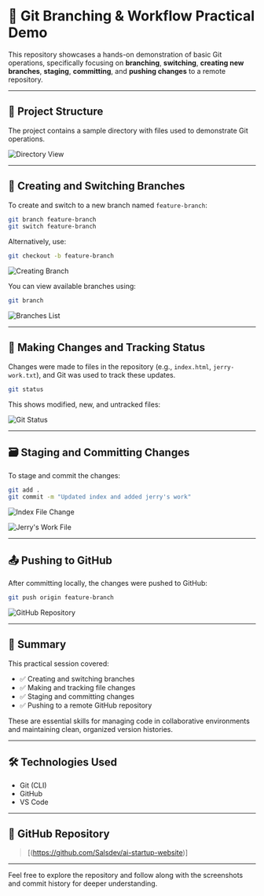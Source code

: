 # 🚀 Git Branching & Workflow Practical Demo

This repository showcases a hands-on demonstration of basic Git operations, specifically focusing on **branching**, **switching**, **creating new branches**, **staging**, **committing**, and **pushing changes** to a remote repository.

---

## 📁 Project Structure

The project contains a sample directory with files used to demonstrate Git operations.

![Directory View](directory.png)

---

## 🌿 Creating and Switching Branches

To create and switch to a new branch named `feature-branch`:

```bash
git branch feature-branch
git switch feature-branch
```

Alternatively, use:
```bash
git checkout -b feature-branch
```

![Creating Branch](creating-branch.png)

You can view available branches using:

```bash
git branch
```

![Branches List](branches.png)

---

## 📝 Making Changes and Tracking Status

Changes were made to files in the repository (e.g., `index.html`, `jerry-work.txt`), and Git was used to track these updates.

```bash
git status
```

This shows modified, new, and untracked files:

![Git Status](git-status.png)

---

## 🗃️ Staging and Committing Changes

To stage and commit the changes:

```bash
git add .
git commit -m "Updated index and added jerry's work"
```

![Index File Change](index-file.png)

![Jerry's Work File](jerry's-work.png)

---

## 📤 Pushing to GitHub

After committing locally, the changes were pushed to GitHub:

```bash
git push origin feature-branch
```

![GitHub Repository](repository.png)

---

## 🔗 Summary

This practical session covered:

- ✅ Creating and switching branches  
- ✅ Making and tracking file changes  
- ✅ Staging and committing changes  
- ✅ Pushing to a remote GitHub repository  

These are essential skills for managing code in collaborative environments and maintaining clean, organized version histories.

---

## 🛠️ Technologies Used

- Git (CLI)
- GitHub
- VS Code

---

## 📎 GitHub Repository

> [(https://github.com/Salsdev/ai-startup-website)]

---

Feel free to explore the repository and follow along with the screenshots and commit history for deeper understanding.
